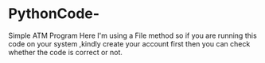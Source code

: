 # PythonCode-

Simple ATM Program
Here I'm using a File method so if you are running this code on your system ,kindly create your account first then you can check whether
the code is correct or not.
